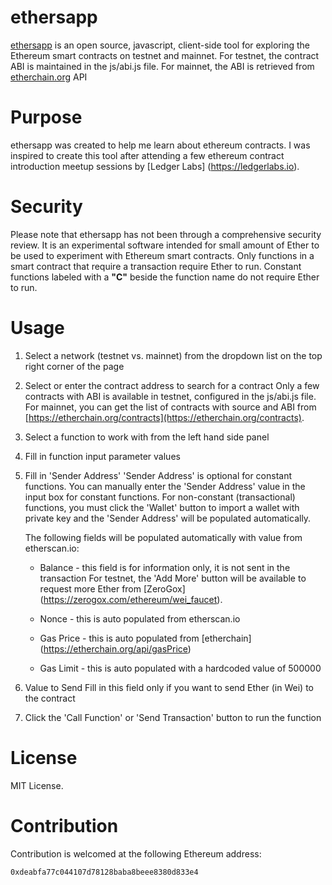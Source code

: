 # ethersapp 
[ethersapp](https://yuetloo.github.io/ethersapp/) is an open source, javascript, client-side tool for exploring the Ethereum smart contracts on testnet and mainnet.  For testnet, the contract ABI is maintained in the js/abi.js file.  For mainnet, the ABI is retrieved from [etherchain.org](https://etherchain.org) API

# Purpose
ethersapp was created to help me learn about ethereum contracts.  I was inspired to create this tool after attending a few ethereum contract introduction meetup sessions by [Ledger Labs] (https://ledgerlabs.io).

# Security
Please note that ethersapp has not been through a comprehensive security review. It is an experimental software intended for small amount of Ether to be used to experiment with Ethereum smart contracts. Only functions in a smart contract that require a transaction require Ether to run.  Constant functions labeled with a **"C"** beside the function name do not require Ether to run.

# Usage
1. Select a network (testnet vs. mainnet) from the dropdown list on the top right corner of the page

2. Select or enter the contract address to search for a contract
   Only a few contracts with ABI is available in testnet, configured in the js/abi.js file.
   For mainnet, you can get the list of contracts with source and ABI from [https://etherchain.org/contracts](https://etherchain.org/contracts).

3. Select a function to work with from the left hand side panel 

4. Fill in function input parameter values

5. Fill in 'Sender Address'
   'Sender Address' is optional for constant functions. You can manually enter the 'Sender Address' value in the input box for constant functions. For non-constant (transactional) functions, you must click the 'Wallet' button to import a wallet with private key and the 'Sender Address' will be populated automatically.

   The following fields will be populated automatically with value from etherscan.io:
   * Balance - this field is for information only, it is not sent in the transaction
               For testnet, the 'Add More' button will be available to request more Ether from [ZeroGox] (https://zerogox.com/ethereum/wei_faucet).

   * Nonce - this is auto populated from etherscan.io
   * Gas Price - this is auto populated from [etherchain] (https://etherchain.org/api/gasPrice)  
   * Gas Limit - this is auto populated with a hardcoded value of 500000
   
6. Value to Send
   Fill in this field only if you want to send Ether (in Wei) to the contract

7. Click the 'Call Function' or 'Send Transaction' button to run the function


# License
MIT License.

# Contribution
Contribution is welcomed at the following Ethereum address:

`0xdeabfa77c044107d78128baba8beee8380d833e4`
